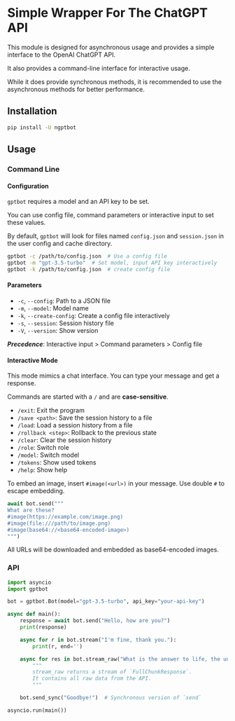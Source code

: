 # Simple Wrapper For The ChatGPT API

This module is designed for asynchronous usage and provides a simple interface to the OpenAI ChatGPT API.

It also provides a command-line interface for interactive usage.

While it does provide synchronous methods, it is recommended to use the asynchronous methods for better performance.

## Installation

```bash
pip install -U ngptbot
```

## Usage

### Command Line

#### Configuration

`gptbot` requires a model and an API key to be set.

You can use config file, command parameters or interactive input to set these values.

By default, `gptbot` will look for files named `config.json` and `session.json` in the user config and cache directory.

```bash
gptbot -c /path/to/config.json  # Use a config file
gptbot -m "gpt-3.5-turbo"  # Set model, input API key interactively
gptbot -k /path/to/config.json  # create config file
```

#### Parameters

- `-c`, `--config`: Path to a JSON file
- `-m`, `--model`: Model name
- `-k`, `--create-config`: Create a config file interactively
- `-s`, `--session`: Session history file
- `-V`, `--version`: Show version

**_Precedence_**: Interactive input > Command parameters > Config file

#### Interactive Mode

This mode mimics a chat interface. You can type your message and get a response.

Commands are started with a `/` and are **case-sensitive**.

- `/exit`: Exit the program
- `/save <path>`: Save the session history to a file
- `/load`: Load a session history from a file
- `/rollback <step>`: Rollback to the previous state
- `/clear`: Clear the session history
- `/role`: Switch role
- `/model`: Switch model
- `/tokens`: Show used tokens
- `/help`: Show help

To embed an image, insert `#image(<url>)` in your message.
Use double `#` to escape embedding.

```Python
await bot.send("""
What are these?
#image(https://example.com/image.png)
#image(file:///path/to/image.png)
#image(base64://<base64-encoded-image>)
""")
```

All URLs will be downloaded and embedded as base64-encoded images.

### API

```python
import asyncio
import gptbot

bot = gptbot.Bot(model="gpt-3.5-turbo", api_key="your-api-key")

async def main():
    response = await bot.send("Hello, how are you?")
    print(response)

    async for r in bot.stream("I'm fine, thank you."):
        print(r, end='')

    async for res in bot.stream_raw("What is the answer to life, the universe, and everything?"):
        """
        stream_raw returns a stream of `FullChunkResponse`.
        It contains all raw data from the API.
        """

    bot.send_sync("Goodbye!")  # Synchronous version of `send`

asyncio.run(main())
```
